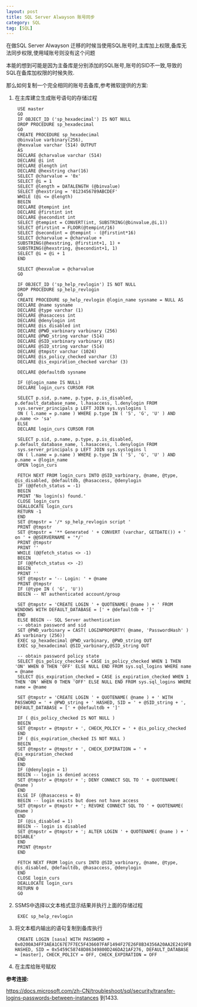 ```yaml
---
layout: post
title: SQL Server Alwayson 账号同步
category: SQL
tag: [SQL]
---
```


在做SQL Server Alwayson 迁移的时候当使用SQL账号时,主库加上权限,备库无法同步权限,使用域账号则没有这个问题

本能的想到可能是因为主备库是分别添加的SQL账号,账号的SID不一致,导致的SQL在备库加权限的时候失败.

那么如何复制一个完全相同的账号去备库,参考微软提供的方案:

1. 在主库建立生成账号语句的存储过程

        USE master
        GO
        IF OBJECT_ID ('sp_hexadecimal') IS NOT NULL
        DROP PROCEDURE sp_hexadecimal
        GO
        CREATE PROCEDURE sp_hexadecimal
        @binvalue varbinary(256),
        @hexvalue varchar (514) OUTPUT
        AS
        DECLARE @charvalue varchar (514)
        DECLARE @i int
        DECLARE @length int
        DECLARE @hexstring char(16)
        SELECT @charvalue = '0x'
        SELECT @i = 1
        SELECT @length = DATALENGTH (@binvalue)
        SELECT @hexstring = '0123456789ABCDEF'
        WHILE (@i <= @length)
        BEGIN
        DECLARE @tempint int
        DECLARE @firstint int
        DECLARE @secondint int
        SELECT @tempint = CONVERT(int, SUBSTRING(@binvalue,@i,1))
        SELECT @firstint = FLOOR(@tempint/16)
        SELECT @secondint = @tempint - (@firstint*16)
        SELECT @charvalue = @charvalue +
        SUBSTRING(@hexstring, @firstint+1, 1) +
        SUBSTRING(@hexstring, @secondint+1, 1)
        SELECT @i = @i + 1
        END

        SELECT @hexvalue = @charvalue
        GO

        IF OBJECT_ID ('sp_help_revlogin') IS NOT NULL
        DROP PROCEDURE sp_help_revlogin
        GO
        CREATE PROCEDURE sp_help_revlogin @login_name sysname = NULL AS
        DECLARE @name sysname
        DECLARE @type varchar (1)
        DECLARE @hasaccess int
        DECLARE @denylogin int
        DECLARE @is_disabled int
        DECLARE @PWD_varbinary varbinary (256)
        DECLARE @PWD_string varchar (514)
        DECLARE @SID_varbinary varbinary (85)
        DECLARE @SID_string varchar (514)
        DECLARE @tmpstr varchar (1024)
        DECLARE @is_policy_checked varchar (3)
        DECLARE @is_expiration_checked varchar (3)

        DECLARE @defaultdb sysname

        IF (@login_name IS NULL)
        DECLARE login_curs CURSOR FOR

        SELECT p.sid, p.name, p.type, p.is_disabled, p.default_database_name, l.hasaccess, l.denylogin FROM
        sys.server_principals p LEFT JOIN sys.syslogins l
        ON ( l.name = p.name ) WHERE p.type IN ( 'S', 'G', 'U' ) AND p.name <> 'sa'
        ELSE
        DECLARE login_curs CURSOR FOR

        SELECT p.sid, p.name, p.type, p.is_disabled, p.default_database_name, l.hasaccess, l.denylogin FROM
        sys.server_principals p LEFT JOIN sys.syslogins l
        ON ( l.name = p.name ) WHERE p.type IN ( 'S', 'G', 'U' ) AND p.name = @login_name
        OPEN login_curs

        FETCH NEXT FROM login_curs INTO @SID_varbinary, @name, @type, @is_disabled, @defaultdb, @hasaccess, @denylogin
        IF (@@fetch_status = -1)
        BEGIN
        PRINT 'No login(s) found.'
        CLOSE login_curs
        DEALLOCATE login_curs
        RETURN -1
        END
        SET @tmpstr = '/* sp_help_revlogin script '
        PRINT @tmpstr
        SET @tmpstr = '** Generated ' + CONVERT (varchar, GETDATE()) + ' on ' + @@SERVERNAME + '*/'
        PRINT @tmpstr
        PRINT ''
        WHILE (@@fetch_status <> -1)
        BEGIN
        IF (@@fetch_status <> -2)
        BEGIN
        PRINT ''
        SET @tmpstr = '-- Login: ' + @name
        PRINT @tmpstr
        IF (@type IN ( 'G', 'U'))
        BEGIN -- NT authenticated account/group

        SET @tmpstr = 'CREATE LOGIN ' + QUOTENAME( @name ) + ' FROM WINDOWS WITH DEFAULT_DATABASE = [' + @defaultdb + ']'
        END
        ELSE BEGIN -- SQL Server authentication
        -- obtain password and sid
        SET @PWD_varbinary = CAST( LOGINPROPERTY( @name, 'PasswordHash' ) AS varbinary (256))
        EXEC sp_hexadecimal @PWD_varbinary, @PWD_string OUT
        EXEC sp_hexadecimal @SID_varbinary,@SID_string OUT

        -- obtain password policy state
        SELECT @is_policy_checked = CASE is_policy_checked WHEN 1 THEN 'ON' WHEN 0 THEN 'OFF' ELSE NULL END FROM sys.sql_logins WHERE name = @name
        SELECT @is_expiration_checked = CASE is_expiration_checked WHEN 1 THEN 'ON' WHEN 0 THEN 'OFF' ELSE NULL END FROM sys.sql_logins WHERE name = @name

        SET @tmpstr = 'CREATE LOGIN ' + QUOTENAME( @name ) + ' WITH PASSWORD = ' + @PWD_string + ' HASHED, SID = ' + @SID_string + ', DEFAULT_DATABASE = [' + @defaultdb + ']'

        IF ( @is_policy_checked IS NOT NULL )
        BEGIN
        SET @tmpstr = @tmpstr + ', CHECK_POLICY = ' + @is_policy_checked
        END
        IF ( @is_expiration_checked IS NOT NULL )
        BEGIN
        SET @tmpstr = @tmpstr + ', CHECK_EXPIRATION = ' + @is_expiration_checked
        END
        END
        IF (@denylogin = 1)
        BEGIN -- login is denied access
        SET @tmpstr = @tmpstr + '; DENY CONNECT SQL TO ' + QUOTENAME( @name )
        END
        ELSE IF (@hasaccess = 0)
        BEGIN -- login exists but does not have access
        SET @tmpstr = @tmpstr + '; REVOKE CONNECT SQL TO ' + QUOTENAME( @name )
        END
        IF (@is_disabled = 1)
        BEGIN -- login is disabled
        SET @tmpstr = @tmpstr + '; ALTER LOGIN ' + QUOTENAME( @name ) + ' DISABLE'
        END
        PRINT @tmpstr
        END

        FETCH NEXT FROM login_curs INTO @SID_varbinary, @name, @type, @is_disabled, @defaultdb, @hasaccess, @denylogin
        END
        CLOSE login_curs
        DEALLOCATE login_curs
        RETURN 0
        GO

2. SSMS中选择以文本格式显示结果并执行上面的存储过程

        EXEC sp_help_revlogin

3. 将文本框内输出的语句复制到备库执行

        CREATE LOGIN [sasa] WITH PASSWORD = 0x0200A34FF3AEA1C67E7F7EC5F436607FAF1494F27E26F8B34356A20AA2E2419FB5E21AFC17551805C3822697501783CD2C22206087F5C2594AFB6CEF515D7AD48898B0ACF772 HASHED, SID = 0x5459C58748D86349800D246DA21AF276, DEFAULT_DATABASE = [master], CHECK_POLICY = OFF, CHECK_EXPIRATION = OFF

4. 在主库给账号赋权






**参考连接:**

https://docs.microsoft.com/zh-CN/troubleshoot/sql/security/transfer-logins-passwords-between-instances
到1433.
